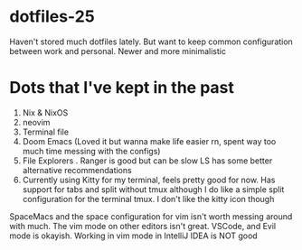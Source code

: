# dotfiles-25
Haven't stored much dotfiles lately. But want to keep common configuration between work and personal. Newer and more minimalistic


# Dots that I've kept in the past
1. Nix & NixOS
2. neovim
3. Terminal file
4. Doom Emacs (Loved it but wanna make life easier rn, spent way too much time messing with the configs)
5. File Explorers . Ranger is good but can be slow LS has some better alternative recommendations
6. Currently using Kitty for my terminal, feels pretty good for now. Has support for tabs and split without tmux although I do like a simple split configuration for the terminal tmux. I don't like the kitty icon though



SpaceMacs and the space configuration for vim isn't worth messing around with much. The vim mode on other editors isn't great. VSCode, and Evil mode is okayish. Working in vim mode in IntelliJ IDEA is NOT good

